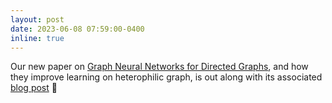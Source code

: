 ```yaml
---
layout: post
date: 2023-06-08 07:59:00-0400
inline: true
---
```


Our new paper on [Graph Neural Networks for Directed Graphs](http://arxiv.org/abs/2305.10498), and how they improve learning on heterophilic graph, is out along with its associated [blog post](https://medium.com/data-science/direction-improves-graph-learning-170e797e94fe) 📝